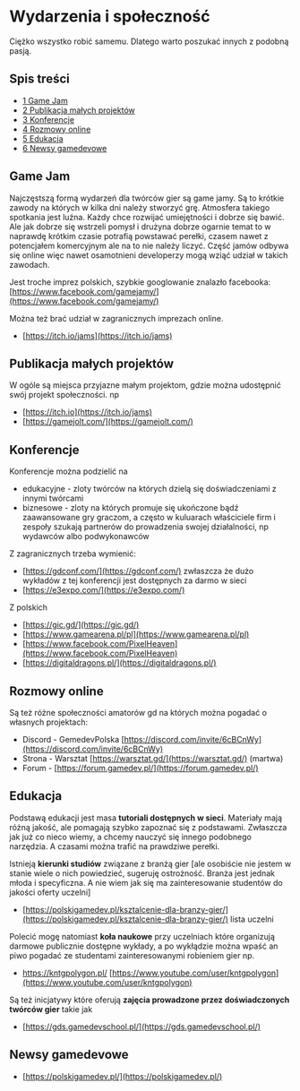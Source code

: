 # Wydarzenia i społeczność
Ciężko wszystko robić samemu. Dlatego warto poszukać innych z podobną pasją.

## Spis treści

-   [1 Game Jam](https://gamedev-pl.fandom.com/pl/wiki/Wydarzenia_i_spo%C5%82eczno%C5%9B%C4%87#Game_Jam)
-   [2 Publikacja małych projektów](https://gamedev-pl.fandom.com/pl/wiki/Wydarzenia_i_spo%C5%82eczno%C5%9B%C4%87#Publikacja_ma.C5.82ych_projekt.C3.B3w)
-   [3 Konferencje](https://gamedev-pl.fandom.com/pl/wiki/Wydarzenia_i_spo%C5%82eczno%C5%9B%C4%87#Konferencje)
-   [4 Rozmowy online](https://gamedev-pl.fandom.com/pl/wiki/Wydarzenia_i_spo%C5%82eczno%C5%9B%C4%87#Rozmowy_online)
-   [5 Edukacja](https://gamedev-pl.fandom.com/pl/wiki/Wydarzenia_i_spo%C5%82eczno%C5%9B%C4%87#Edukacja)
-   [6 Newsy gamedevowe](https://gamedev-pl.fandom.com/pl/wiki/Wydarzenia_i_spo%C5%82eczno%C5%9B%C4%87#Newsy_gamedevowe)

## Game Jam

Najczęstszą formą wydarzeń dla twórców gier są game jamy. Są to krótkie zawody na których w kilka dni należy stworzyć grę. Atmosfera takiego spotkania jest luźna. Każdy chce rozwijać umiejętności i dobrze się bawić. Ale jak dobrze się wstrzeli pomysł i drużyna dobrze ogarnie temat to w naprawdę krótkim czasie potrafią powstawać perełki, czasem nawet z potencjałem komercyjnym ale na to nie należy liczyć. Część jamów odbywa się online więc nawet osamotnieni developerzy mogą wziąć udział w takich zawodach.

Jest troche imprez polskich, szybkie googlowanie znalazło facebooka: [https://www.facebook.com/gamejamy/](https://www.facebook.com/gamejamy/)

Można też brać udział w zagranicznych imprezach online.

-   [https://itch.io/jams](https://itch.io/jams)

## Publikacja małych projektów

W ogóle są miejsca przyjazne małym projektom, gdzie można udostępnić swój projekt społeczności. np

-   [https://itch.io](https://itch.io/jams)
-   [https://gamejolt.com/](https://gamejolt.com/)

  
## Konferencje

Konferencje można podzielić na

-   edukacyjne - zloty twórców na których dzielą się doświadczeniami z innymi twórcami
-   biznesowe - zloty na których promuje się ukończone bądź zaawansowane gry graczom, a często w kuluarach właściciele firm i zespoły szukają partnerów do prowadzenia swojej działalności, np wydawców albo podwykonawców

Z zagranicznych trzeba wymienić:

-   [https://gdconf.com/](https://gdconf.com/) zwłaszcza że dużo wykładów z tej konferencji jest dostępnych za darmo w sieci
-   [https://e3expo.com/](https://e3expo.com/)

Z polskich

-   [https://gic.gd/](https://gic.gd/)
-   [https://www.gamearena.pl/pl](https://www.gamearena.pl/pl)
-   [https://www.facebook.com/PixelHeaven](https://www.facebook.com/PixelHeaven)
-   [https://digitaldragons.pl/](https://digitaldragons.pl/)

## Rozmowy online

Są też różne społeczności amatorów gd na których można pogadać o własnych projektach:

-   Discord - GemedevPolska [https://discord.com/invite/6cBCnWy](https://discord.com/invite/6cBCnWy)
-   Strona - Warsztat [https://warsztat.gd/](https://warsztat.gd/) (martwa)
-   Forum - [https://forum.gamedev.pl/](https://forum.gamedev.pl/)

## Edukacja

Podstawą edukacji jest masa **tutoriali dostępnych w sieci**. Materiały mają różną jakość, ale pomagają szybko zapoznać się z podstawami. Zwłaszcza jak już co nieco wiemy, a chcemy nauczyć się innego podobnego narzędzia. A czasami można trafić na prawdziwe perełki.

Istnieją **kierunki studiów** związane z branżą gier [ale osobiście nie jestem w stanie wiele o nich powiedzieć, sugeruję ostrożność. Branża jest jednak młoda i specyficzna. A nie wiem jak się ma zainteresowanie studentów do jakości oferty uczelni]

-   [https://polskigamedev.pl/ksztalcenie-dla-branzy-gier/](https://polskigamedev.pl/ksztalcenie-dla-branzy-gier/) lista uczelni

Polecić mogę natomiast **koła naukowe** przy uczelniach które organizują darmowe publicznie dostępne wykłady, a po wykłądzie można wpaść an piwo pogadać ze studentami zainteresowanymi robieniem gier np.

- https://kntgpolygon.pl/
  [https://www.youtube.com/user/kntgpolygon](https://www.youtube.com/user/kntgpolygon)

Są też inicjatywy które oferują **zajęcia prowadzone przez doświadczonych twórców gier** takie jak

-   [https://gds.gamedevschool.pl/](https://gds.gamedevschool.pl/)

## Newsy gamedevowe

-   [https://polskigamedev.pl/](https://polskigamedev.pl/)